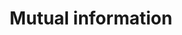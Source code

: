 ---
title: Mutual information
related_terms:
 - pointwise-mutual-information-pmi
 - variation-of-informationd-distance
references:
 - "[Mutual information - Wikipedia](https://en.wikipedia.org/wiki/Mutual_information)"
---